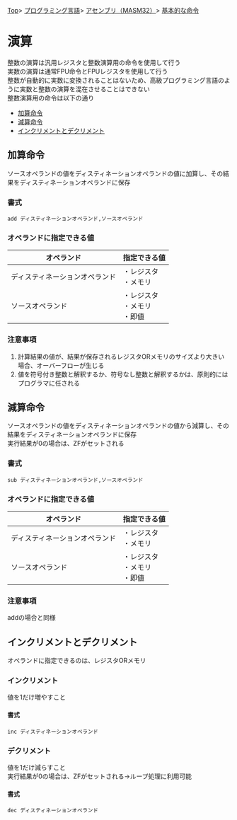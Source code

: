[Top](../../../../index.md)\>
[プログラミング言語](../../../pgl.md)\>
[アセンブリ（MASM32）](../../language_0001.md)\>
[基本的な命令](../MASM32_0009.md)

# 演算

整数の演算は汎用レジスタと整数演算用の命令を使用して行う  
実数の演算は通常FPU命令とFPUレジスタを使用して行う  
整数が自動的に実数に変換されることはないため、高級プログラミング言語のように実数と整数の演算を混在させることはできない  
整数演算用の命令は以下の通り

+ [加算命令](#加算命令)
+ [減算命令](#減算命令)
+ [インクリメントとデクリメント](#インクリメントとデクリメント)

<!-- + [乗算命令と除算命令](#乗算命令と除算命令)
+ [シフト命令](#シフト命令)
+ [ローテート](#ローテート) -->

## 加算命令

ソースオペランドの値をディスティネーションオペランドの値に加算し、その結果をディスティネーションオペランドに保存

### 書式

```add ディスティネーションオペランド,ソースオペランド```

### オペランドに指定できる値

|オペランド|指定できる値|
----|----
|ディスティネーションオペランド|・レジスタ<br>・メモリ|
|ソースオペランド|・レジスタ<br>・メモリ<br>・即値|

### 注意事項

1. 計算結果の値が、結果が保存されるレジスタORメモリのサイズより大きい場合、オーバーフローが生じる
1. 値を符号付き整数と解釈するか、符号なし整数と解釈するかは、原則的にはプログラマに任される

## 減算命令

ソースオペランドの値をディスティネーションオペランドの値から減算し、その結果をディスティネーションオペランドに保存  
実行結果が0の場合は、ZFがセットされる

### 書式

```sub ディスティネーションオペランド,ソースオペランド```

### オペランドに指定できる値

|オペランド|指定できる値|
----|----
|ディスティネーションオペランド|・レジスタ<br>・メモリ|
|ソースオペランド|・レジスタ<br>・メモリ<br>・即値|

### 注意事項

addの場合と同様

## インクリメントとデクリメント

オペランドに指定できるのは、レジスタORメモリ

### インクリメント

値を1だけ増やすこと

#### 書式

```inc ディスティネーションオペランド```

### デクリメント

値を1だけ減らすこと  
実行結果が0の場合は、ZFがセットされる→ループ処理に利用可能

#### 書式

```dec ディスティネーションオペランド```

<!-- ## 乗算命令と除算命令

## シフト命令

## ローテート -->